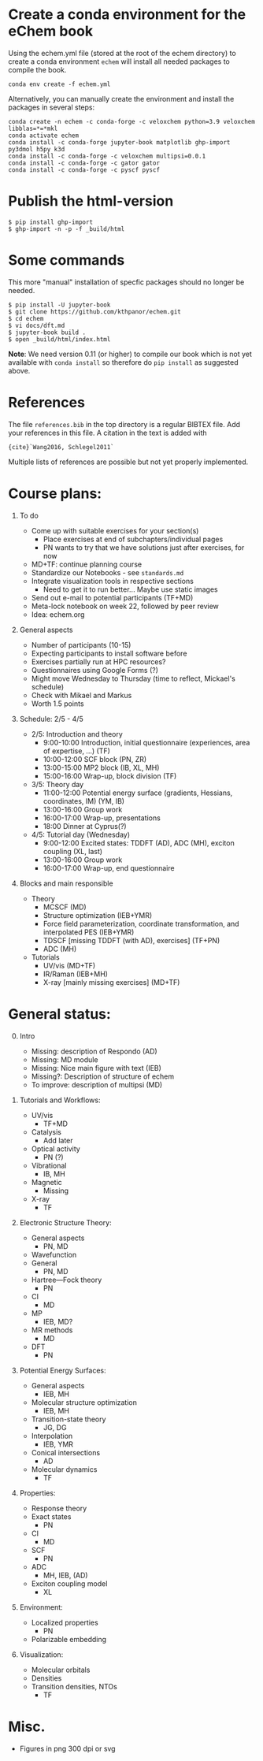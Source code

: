 <!-- #region -->
# Create a conda environment for the eChem book

Using the echem.yml file (stored at the root of the echem directory) to create a conda environment `echem` will install all needed packages to compile the book.

```
conda env create -f echem.yml
```

Alternatively, you can manually create the environment and install the packages in several steps:

```
conda create -n echem -c conda-forge -c veloxchem python=3.9 veloxchem libblas=*=*mkl
conda activate echem
conda install -c conda-forge jupyter-book matplotlib ghp-import py3dmol h5py k3d
conda install -c conda-forge -c veloxchem multipsi=0.0.1
conda install -c conda-forge -c gator gator
conda install -c conda-forge -c pyscf pyscf
```

# Publish the html-version

```
$ pip install ghp-import
$ ghp-import -n -p -f _build/html
```

# Some commands

This more "manual" installation of specfic packages should no longer be needed.

```
$ pip install -U jupyter-book
$ git clone https://github.com/kthpanor/echem.git
$ cd echem
$ vi docs/dft.md
$ jupyter-book build .
$ open _build/html/index.html
```

**Note**: We need version 0.11 (or higher) to compile our book which is not yet available with `conda install` so therefore do `pip install` as suggested above.

# References
The file `references.bib` in the top directory is a regular BIBTEX file. Add your references in this file. A citation in the text is added with

```
{cite}`Wang2016, Schlegel2011`
```

Multiple lists of references are possible but not yet properly implemented.


# Course plans:

1. To do
    - Come up with suitable exercises for your section(s)
        - Place exercises at end of subchapters/individual pages
        - PN wants to try that we have solutions just after exercises, for now
    - MD+TF: continue planning course
    - Standardize our Notebooks - see `standards.md`
    - Integrate visualization tools in respective sections
        - Need to get it to run better... Maybe use static images
    - Send out e-mail to potential participants (TF+MD)
    - Meta-lock notebook on week 22, followed by peer review
    - Idea: echem.org

2. General aspects
    - Number of participants (10-15)
    - Expecting participants to install software before
    - Exercises partially run at HPC resources?
    - Questionnaires using Google Forms (?)
    - Might move Wednesday to Thursday (time to reflect, Mickael's schedule)
    - 	Check with Mikael and Markus
    - Worth 1.5 points

3. Schedule: 2/5 - 4/5
    - 2/5: Introduction and theory
        - 9:00-10:00 Introduction, initial questionnaire (experiences, area of expertise, ...) (TF)
        - 10:00-12:00 SCF block (PN, ZR)
        - 13:00-15:00 MP2 block (IB, XL, MH)
        - 15:00-16:00 Wrap-up, block division (TF)
    - 3/5: Theory day
        - 11:00-12:00 Potential energy surface (gradients, Hessians, coordinates, IM) (YM, IB)
        - 13:00-16:00 Group work
        - 16:00-17:00 Wrap-up, presentations
        - 18:00 Dinner at Cyprus(?)
    - 4/5: Tutorial day (Wednesday)
        - 9:00-12:00 Excited states: TDDFT (AD), ADC (MH), exciton coupling (XL, last)
        - 13:00-16:00 Group work
        - 16:00-17:00 Wrap-up, end questionnaire
        
4. Blocks and main responsible
    - Theory
        - MCSCF (MD)
        - Structure optimization (IEB+YMR)
        - Force field parameterization, coordinate transformation, and interpolated PES (IEB+YMR)
        - TDSCF [missing TDDFT (with AD), exercises] (TF+PN)
        - ADC (MH)
    - Tutorials
        - UV/vis (MD+TF)
        - IR/Raman (IEB+MH)
        - X-ray [mainly missing exercises] (MD+TF)

# General status:
0. Intro
	- Missing: description of Respondo (AD)
	- Missing: MD module
    - Missing: Nice main figure with text (IEB)
	- Missing?: Description of structure of echem
	- To improve: description of multipsi (MD)

1. Tutorials and Workflows: 
    -  UV/vis
    	 - TF+MD
    -  Catalysis
         - Add later
    -  Optical activity
         - PN (?)
    -  Vibrational
    	 - IB, MH
    -  Magnetic
    	 - Missing
    -  X-ray
    	 - TF

2. Electronic Structure Theory:
    - General aspects
    	 - PN, MD
    - Wavefunction
	- General
         - PN, MD
	- Hartree—Fock theory
         - PN
	- CI
         - MD
	- MP
         - IEB, MD?
	- MR methods
         - MD
    - DFT
         - PN

3. Potential Energy Surfaces:
    - General aspects
         - IEB, MH
    - Molecular structure optimization
         - IEB, MH
    - Transition-state theory
         - JG, DG
    - Interpolation
         - IEB, YMR
    - Conical intersections
         - AD
    - Molecular dynamics
         - TF

4. Properties:
    - Response theory
	- Exact states
         - PN
	- CI
         - MD
	- SCF
         - PN
    - ADC
         - MH, IEB, (AD)
    - Exciton coupling model
         - XL

5. Environment:
	-  Localized properties
        - PN
	-  Polarizable embedding

6. Visualization:
	- Molecular orbitals
	- Densities
	- Transition densities, NTOs
        - TF
<!-- #endregion -->

# Misc.

- Figures in png 300 dpi or svg

